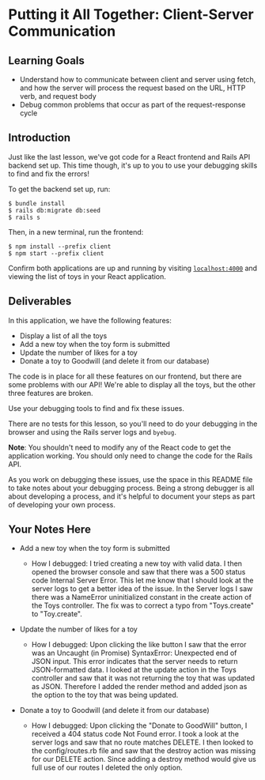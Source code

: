 # Putting it All Together: Client-Server Communication

## Learning Goals

- Understand how to communicate between client and server using fetch, and how
  the server will process the request based on the URL, HTTP verb, and request
  body
- Debug common problems that occur as part of the request-response cycle

## Introduction

Just like the last lesson, we've got code for a React frontend and Rails API
backend set up. This time though, it's up to you to use your debugging skills to
find and fix the errors!

To get the backend set up, run:

```console
$ bundle install
$ rails db:migrate db:seed
$ rails s
```

Then, in a new terminal, run the frontend:

```console
$ npm install --prefix client
$ npm start --prefix client
```

Confirm both applications are up and running by visiting
[`localhost:4000`](http://localhost:4000) and viewing the list of toys in your
React application.

## Deliverables

In this application, we have the following features:

- Display a list of all the toys
- Add a new toy when the toy form is submitted
- Update the number of likes for a toy
- Donate a toy to Goodwill (and delete it from our database)

The code is in place for all these features on our frontend, but there are some
problems with our API! We're able to display all the toys, but the other three
features are broken.

Use your debugging tools to find and fix these issues.

There are no tests for this lesson, so you'll need to do your debugging in the
browser and using the Rails server logs and `byebug`.

**Note**: You shouldn't need to modify any of the React code to get the
application working. You should only need to change the code for the Rails API.

As you work on debugging these issues, use the space in this README file to take
notes about your debugging process. Being a strong debugger is all about
developing a process, and it's helpful to document your steps as part of
developing your own process.

## Your Notes Here

- Add a new toy when the toy form is submitted

  - How I debugged:
  I tried creating a new toy with valid data. I then opened the browser console and saw that there was a 500 status code Internal Server Error. This let me know that I should look at the server logs to get a better idea of the issue. In the Server logs I saw there was a NameError uninitialized constant in the create action of the Toys controller. The fix was to correct a typo from "Toys.create" to "Toy.create".

- Update the number of likes for a toy

  - How I debugged:
  Upon clicking the like button I saw that the error was an Uncaught (in Promise) SyntaxError: Unexpected end of JSON input. This error indicates that the server needs to return JSON-formatted data. I looked at the update action in the Toys controller and saw that it was not returning the toy that was updated as JSON. Therefore I added the render method and added json as the option to the toy that was being updated. 

- Donate a toy to Goodwill (and delete it from our database)

  - How I debugged:
  Upon clicking the "Donate to GoodWill" button, I received a 404 status code Not Found error. I took a look at the server logs and saw that no route matches DELETE. I then looked to the config/routes.rb file and saw that the destroy action was missing for our DELETE action. Since adding a destroy method would give us full use of our routes I deleted the only option. 
